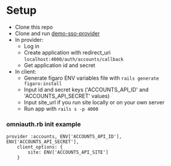 # Setup

- Clone this repo
- Clone and run [demo-sso-provider](https://github.com/gambala/demo-sso-provider)
- In provider:
	- Log in
	- Create application with redirect_uri `localhost:4000/auth/accounts/callback`
	- Get application id and secret
- In client:
	- Generate figaro ENV variables file with `rails generate figaro:install`
	- Input id and secret keys ('ACCOUNTS_API_ID' and 'ACCOUNTS_API_SECRET' values)
	- Input site_url if you run site locally or on your own server
	- Run app with `rails s -p 4000`

### omniauth.rb init example

	provider :accounts, ENV['ACCOUNTS_API_ID'], ENV['ACCOUNTS_API_SECRET'],
		client_options: {
			site: ENV['ACCOUNTS_API_SITE']
		}
